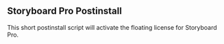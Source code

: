 ## Storyboard Pro Postinstall

This short postinstall script will activate the floating license for Storyboard Pro.
